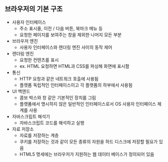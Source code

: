 ## 브라우저의 기본 구조

- 사용자 인터페이스
  - 주소 표시줄, 이전 / 다음 버튼, 북마크 메뉴 등
  - 요청한 페이지를 보여주는 창을 제외한 나머지 모든 부분
- 브라우저 엔진
  - 사용자 인터페이스와 렌더링 엔진 사이의 동작 제어
- 렌더링 엔진
  - 요청한 컨텐츠를 표시
  - ex. HTML 요청하면 HTML과 CSS를 파싱해 화면에 표시함
- 통신
  - HTTP 요청과 같은 네트워크 호출에 사용됨
  - 플랫폼 독립적인 인터페이스이고 각 플랫폼의 하부에서 사용됨
- UI 백엔드
  - 콤보 박스와 창 같은 기본적인 장치를 그림
  - 플랫폼에서 명시하지 않은 일반적인 인터페이스로서 OS 사용자 인터페이스 체계를 사용
- 자바스크립트 해석기
  - 자바스크립트 코드를 해석하고 실행
- 자료 저장소
  - 자료를 저장하는 계층
  - 쿠키를 저장하는 것과 같이 모든 종류의 자원을 하드 디스크에 저장할 필요가 있음
  - HTML5 명세에는 브라우저가 지원하는 웹 데이터 베이스가 정의되어 있음
